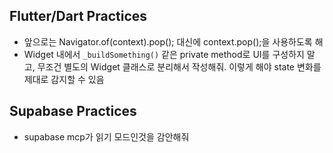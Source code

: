 ## Flutter/Dart Practices

- 앞으로는 Navigator.of(context).pop(); 대신에 context.pop();을 사용하도록 해
- Widget 내에서 `_buildSomething()` 같은 private method로 UI를 구성하지 말고, 무조건 별도의 Widget 클래스로 분리해서 작성해줘. 이렇게 해야 state 변화를 제대로 감지할 수 있음

## Supabase Practices

- supabase mcp가 읽기 모드인것을 감안해줘